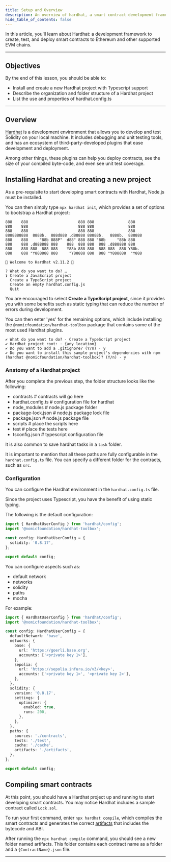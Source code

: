 ```yaml
---
title: Setup and Overview
description: An overview of hardhat, a smart contract development framework
hide_table_of_contents: false
---
```


In this article, you'll learn about Hardhat: a development framework to create, test, and deploy smart contracts to Ethereum and other supported EVM chains.

---

## Objectives

By the end of this lesson, you should be able to:

- Install and create a new Hardhat project with Typescript support
- Describe the organization and folder structure of a Hardhat project
- List the use and properties of hardhat.config.ts

---

## Overview

[Hardhat] is a development environment that allows you to develop and test Solidity on your local machine. It includes debugging and unit testing tools, and has an ecosystem of third-party-developed plugins that ease development and deployment.

Among other things, these plugins can help you deploy contracts, see the size of your compiled byte-code, and even see unit test coverage.

## Installing Hardhat and creating a new project

As a pre-requisite to start developing smart contracts with Hardhat, Node.js must be installed.

You can then simply type `npx hardhat init`, which provides a set of options to bootstrap a Hardhat project:

```
888    888                      888 888               888
888    888                      888 888               888
888    888                      888 888               888
8888888888  8888b.  888d888 .d88888 88888b.   8888b.  888888
888    888     "88b 888P"  d88" 888 888 "88b     "88b 888
888    888 .d888888 888    888  888 888  888 .d888888 888
888    888 888  888 888    Y88b 888 888  888 888  888 Y88b.
888    888 "Y888888 888     "Y88888 888  888 "Y888888  "Y888

👷 Welcome to Hardhat v2.11.2 👷‍

? What do you want to do? …
❯ Create a JavaScript project
  Create a TypeScript project
  Create an empty hardhat.config.js
  Quit
```

You are encouraged to select **Create a TypeScript project**, since it provides you with some benefits such as static typing that can reduce the number of errors during development.

You can then enter 'yes' for the remaining options, which include installing the `@nomicfoundation/hardhat-toolbox` package that contains some of the most used Hardhat plugins.

```
✔ What do you want to do? · Create a TypeScript project
✔ Hardhat project root: · {any location}
✔ Do you want to add a .gitignore? (Y/n) · y
✔ Do you want to install this sample project's dependencies with npm (hardhat @nomicfoundation/hardhat-toolbox)? (Y/n) · y
```

### Anatomy of a Hardhat project

After you complete the previous step, the folder structure looks like the following:

- contracts # contracts will go here
- hardhat.config.ts # configuration file for hardhat
- node_modules # node.js package folder
- package-lock.json # node.js package lock file
- package.json # node.js package file
- scripts # place the scripts here
- test # place the tests here
- tsconfig.json # typescript configuration file

It is also common to save hardhat tasks in a `task` folder.

It is important to mention that all these paths are fully configurable in the `hardhat.config.ts` file. You can specify a different folder for the contracts, such as `src`.

### Configuration

You can configure the Hardhat environment in the `hardhat.config.ts` file.

Since the project uses Typescript, you have the benefit of using static typing.

The following is the default configuration:

```typescript
import { HardhatUserConfig } from 'hardhat/config';
import '@nomicfoundation/hardhat-toolbox';

const config: HardhatUserConfig = {
  solidity: '0.8.17',
};

export default config;
```

You can configure aspects such as:

- default network
- networks
- solidity
- paths
- mocha

For example:

```typescript
import { HardhatUserConfig } from 'hardhat/config';
import '@nomicfoundation/hardhat-toolbox';

const config: HardhatUserConfig = {
  defaultNetwork: 'base',
  networks: {
    base: {
      url: 'https://goerli.base.org',
      accounts: ['<private key 1>'],
    },
    sepolia: {
      url: 'https://sepolia.infura.io/v3/<key>',
      accounts: ['<private key 1>', '<private key 2>'],
    },
  },
  solidity: {
    version: '0.8.17',
    settings: {
      optimizer: {
        enabled: true,
        runs: 200,
      },
    },
  },
  paths: {
    sources: './contracts',
    tests: './test',
    cache: './cache',
    artifacts: './artifacts',
  },
};

export default config;
```

## Compiling smart contracts

At this point, you should have a Hardhat project up and running to start developing smart contracts. You may notice Hardhat includes a sample contract called `Lock.sol`.

To run your first command, enter `npx hardhat compile`, which compiles the smart contracts and generates the correct [artifacts](https://hardhat.org/hardhat-runner/docs/advanced/artifacts) that includes the bytecode and ABI.

After running the `npx hardhat compile` command, you should see a new folder named artifacts. This folder contains each contract name as a folder and a
`{ContractName}.json` file.

---

[Solidity Docs]: https://docs.soliditylang.org/en/v0.8.17/
[Remix Project]: https://remix-project.org/
[Hardhat]: https://hardhat.org/
[Compilation Artifacts]: https://hardhat.org/hardhat-runner/docs/advanced/artifacts
